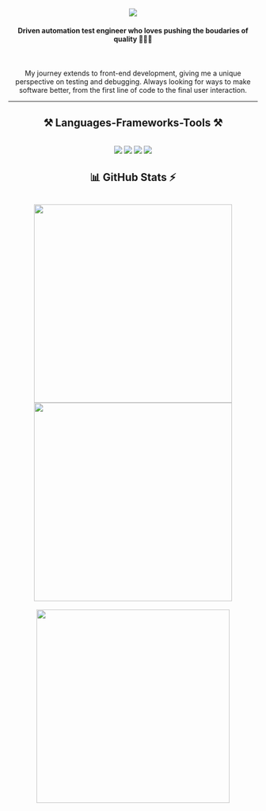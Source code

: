 <!-- Level 1: Simple biography and stats -->

<h1 align="center">
    <img src="https://readme-typing-svg.herokuapp.com/?font=Righteous&size=35&center=true&vCenter=true&width=500&height=70&duration=4000&lines=Hi+There!+👋;+I'm+Shawn!;" />
</h1>

<h4 align="center">
    Driven automation test engineer who loves pushing the boudaries of quality 👨🏻‍💻
</h4>
<br/>
<br/>
<div align="center">
    My journey extends to front-end development, giving me a unique perspective on testing and debugging. Always looking for ways to make software better, from the first line of code to the final user interaction.
</div>

<hr/>

<h2 align="center">⚒️ Languages-Frameworks-Tools ⚒️</h2>
<br/>
<div align="center">
    <img src="https://skillicons.dev/icons?i=java,py,dart,js,ts,html,css,sass,bash,gherkin" />
    <img src="https://skillicons.dev/icons?i=selenium,flutter" />
    <img src="https://skillicons.dev/icons?i=git,github,githubactions,postman,grafana" />
    <img src="https://skillicons.dev/icons?i=vscode,eclipse,androidstudio" />
</div>

<h2 align="center"> 📊 GitHub Stats ⚡ </h2>
<br/>
<div align="center">
    <img width=400 src="https://github-readme-stats.vercel.app/api?username=ShengYuan-Shawn&theme=tokyonight&hide_border=false&include_all_commits=false&count_private=false" />
    <img width=400 src="https://nirzak-streak-stats.vercel.app/?user=ShengYuan-Shawn&theme=tokyonight&hide_border=false" />
    <br/>
    <br/>
    <img width=390 src="https://github-readme-stats.vercel.app/api/top-langs/?username=ShengYuan-Shawn&theme=tokyonight&hide_border=false&include_all_commits=false&count_private=false&layout=compact" />
</div>
